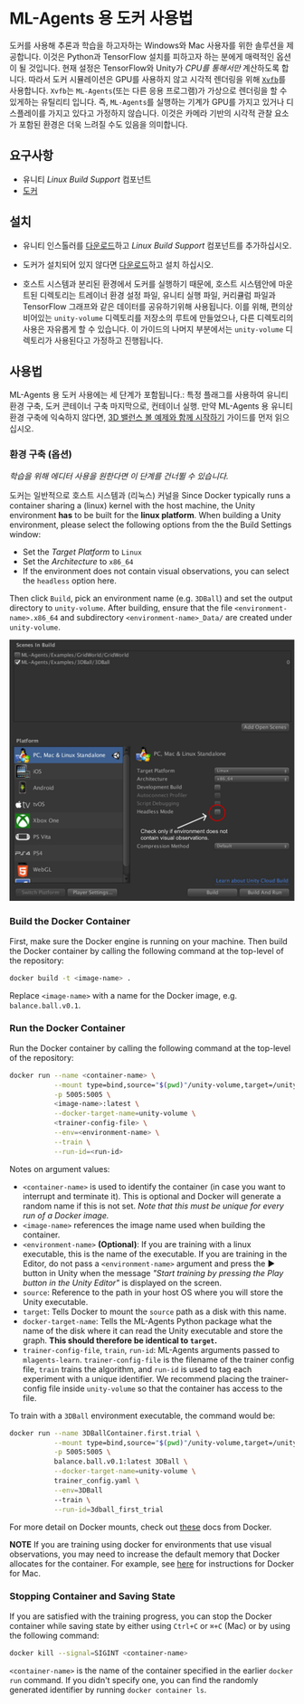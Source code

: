 ﻿# ML-Agents 용 도커 사용법

도커를 사용해 추론과 학습을 하고자하는 Windows와 Mac 사용자를 위한 솔루션을 제공합니다.
이것은 Python과 TensorFlow 설치를 피하고자 하는 분에게 매력적인 옵션이 될 것입니다. 현재 설정은 TensorFlow와 Unity가 _CPU를 통해서만_
계산하도록 합니다. 따라서 도커 시뮬레이션은 GPU를 사용하지 않고 시각적 렌더링을 위해 [`Xvfb`](https://en.wikipedia.org/wiki/Xvfb)를 사용합니다.
`Xvfb`는 `ML-Agents`(또는 다른 응용 프로그램)가 가상으로 렌더링을 할 수 있게하는 유틸리티 입니다. 즉, `ML-Agents`를 실행하는 기계가 GPU를 가지고 있거나
디스플레이를 가지고 있다고 가정하지 않습니다. 이것은 카메라 기반의 시각적 관찰 요소가 포함된 환경은 더욱 느려질 수도 있음을 의미합니다.

## 요구사항

- 유니티 _Linux Build Support_ 컴포넌트
- [도커](https://www.docker.com)

## 설치

- 유니티 인스톨러를 [다운로드](https://unity3d.com/kr/get-unity/download)하고 _Linux Build Support_ 컴포넌트를 추가하십시오.

- 도커가 설치되어 있지 않다면 [다운로드](https://www.docker.com/community-edition#/download)하고 설치 하십시오.

- 호스트 시스템과 분리된 환경에서 도커를 실행하기 때문에, 호스트 시스템안에 마운트된 디렉토리는 트레이너 환경 설정 파일, 
  유니티 실행 파일, 커리큘럼 파일과 TensorFlow 그래프와 같은 데이터를 공유하기위해 사용됩니다.
  이를 위해, 편의상 비어있는 `unity-volume` 디렉토리를 저장소의 루트에 만들었으나, 다른 디렉토리의 사용은 자유롭게 할 수 있습니다. 
  이 가이드의 나머지 부분에서는 `unity-volume` 디렉토리가 사용된다고 가정하고 진행됩니다.

## 사용법

ML-Agents 용 도커 사용에는 세 단계가 포함됩니다.: 특정 플래그를 사용하여 유니티 환경 구축, 도커 콘테이너 구축
마지막으로, 컨테이너 실행. 만약 ML-Agents 용 유니티 환경 구축에 익숙하지 않다면, [3D 밸런스 볼 예제와 함께 시작하기](Getting-Started-with-Balance-Ball.md) 가이드를 먼저 읽으십시오.

### 환경 구축 (옵션)

_학습을 위해 에디터 사용을 원한다면 이 단계를 건너뛸 수 있습니다._

도커는 일반적으로 호스트 시스템과 (리눅스) 커널을 Since Docker typically runs a container sharing a (linux) kernel with the host
machine, the Unity environment **has** to be built for the **linux platform**.
When building a Unity environment, please select the following options from the
the Build Settings window:

- Set the _Target Platform_ to `Linux`
- Set the _Architecture_ to `x86_64`
- If the environment does not contain visual observations, you can select the
  `headless` option here.

Then click `Build`, pick an environment name (e.g. `3DBall`) and set the output
directory to `unity-volume`. After building, ensure that the file
`<environment-name>.x86_64` and subdirectory `<environment-name>_Data/` are
created under `unity-volume`.

![Build Settings For Docker](images/docker_build_settings.png)

### Build the Docker Container

First, make sure the Docker engine is running on your machine. Then build the
Docker container by calling the following command at the top-level of the
repository:

```sh
docker build -t <image-name> .
```

Replace `<image-name>` with a name for the Docker image, e.g.
`balance.ball.v0.1`.

### Run the Docker Container

Run the Docker container by calling the following command at the top-level of
the repository:

```sh
docker run --name <container-name> \
           --mount type=bind,source="$(pwd)"/unity-volume,target=/unity-volume \
           -p 5005:5005 \
           <image-name>:latest \
           --docker-target-name=unity-volume \
           <trainer-config-file> \
           --env=<environment-name> \
           --train \
           --run-id=<run-id>
```

Notes on argument values:

- `<container-name>` is used to identify the container (in case you want to
  interrupt and terminate it). This is optional and Docker will generate a
  random name if this is not set. _Note that this must be unique for every run
  of a Docker image._
- `<image-name>` references the image name used when building the container.
- `<environment-name>` __(Optional)__: If you are training with a linux
  executable, this is the name of the executable. If you are training in the
  Editor, do not pass a `<environment-name>` argument and press the
  :arrow_forward: button in Unity when the message _"Start training by pressing
  the Play button in the Unity Editor"_ is displayed on the screen.
- `source`: Reference to the path in your host OS where you will store the Unity
  executable.
- `target`: Tells Docker to mount the `source` path as a disk with this name.
- `docker-target-name`: Tells the ML-Agents Python package what the name of the
  disk where it can read the Unity executable and store the graph. **This should
  therefore be identical to `target`.**
- `trainer-config-file`, `train`, `run-id`: ML-Agents arguments passed to
  `mlagents-learn`. `trainer-config-file` is the filename of the trainer config
  file, `train` trains the algorithm, and `run-id` is used to tag each
  experiment with a unique identifier. We recommend placing the trainer-config
  file inside `unity-volume` so that the container has access to the file.

To train with a `3DBall` environment executable, the command would be:

```sh
docker run --name 3DBallContainer.first.trial \
           --mount type=bind,source="$(pwd)"/unity-volume,target=/unity-volume \
           -p 5005:5005 \
           balance.ball.v0.1:latest 3DBall \
           --docker-target-name=unity-volume \
           trainer_config.yaml \
           --env=3DBall
           --train \
           --run-id=3dball_first_trial
```

For more detail on Docker mounts, check out
[these](https://docs.docker.com/storage/bind-mounts/) docs from Docker.

**NOTE** If you are training using docker for environments that use visual observations, you may need to increase the default memory that Docker allocates for the container. For example, see [here](https://docs.docker.com/docker-for-mac/#advanced) for instructions for Docker for Mac.

### Stopping Container and Saving State

If you are satisfied with the training progress, you can stop the Docker
container while saving state by either using `Ctrl+C` or `⌘+C` (Mac) or by using
the following command:

```sh
docker kill --signal=SIGINT <container-name>
```

`<container-name>` is the name of the container specified in the earlier `docker
run` command. If you didn't specify one, you can find the randomly generated
identifier by running `docker container ls`.
